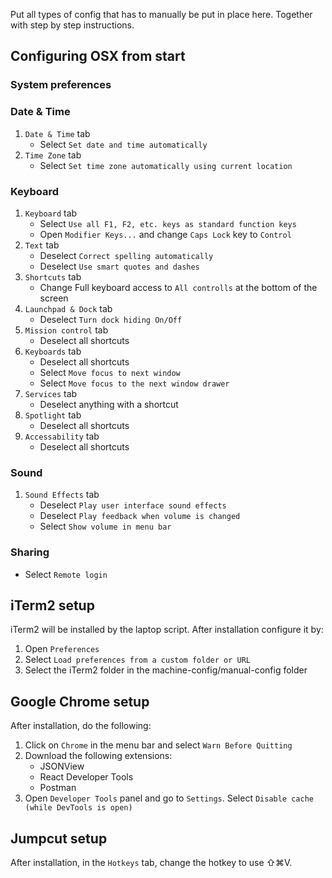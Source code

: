 Put all types of config that has to manually be put in place here.
Together with step by step instructions.

## Configuring OSX from start



### System preferences

### Date & Time

1. `Date & Time` tab
    - Select `Set date and time automatically`
1. `Time Zone` tab
    - Select `Set time zone automatically using current location`

### Keyboard

1. `Keyboard` tab
    - Select `Use all F1, F2, etc. keys as standard function keys`
    - Open `Modifier Keys...` and change `Caps Lock` key to `Control`
1. `Text` tab
    - Deselect `Correct spelling automatically`
    - Deselect `Use smart quotes and dashes`
1. `Shortcuts` tab
    - Change Full keyboard access to `All controlls` at the bottom of the screen
1. `Launchpad & Dock` tab
    - Deselect `Turn dock hiding On/Off`
1. `Mission control` tab
    - Deselect all shortcuts
1. `Keyboards` tab
    - Deselect all shortcuts
    - Select `Move focus to next window`
    - Select `Move focus to the next window drawer`
1. `Services` tab
    - Deselect anything with a shortcut
1. `Spotlight` tab
    - Deselect all shortcuts
1. `Accessability` tab
    - Deselect all shortcuts

### Sound

1. `Sound Effects` tab
    - Deselect `Play user interface sound effects`
    - Deselect `Play feedback when volume is changed`
    - Select `Show volume in menu bar`

### Sharing

- Select `Remote login`

## iTerm2 setup

iTerm2 will be installed by the laptop script. After installation configure it by:

1. Open `Preferences`
1. Select `Load preferences from a custom folder or URL`
1. Select the iTerm2 folder in the machine-config/manual-config folder

## Google Chrome setup

After installation, do the following:

1. Click on `Chrome` in the menu bar and select `Warn Before Quitting`
1. Download the following extensions:
    - JSONView
    - React Developer Tools
    - Postman
1. Open `Developer Tools` panel and go to `Settings`. Select `Disable cache (while DevTools is open)`

## Jumpcut setup

After installation, in the `Hotkeys` tab, change the hotkey to use &#8679;&#8984;V.
